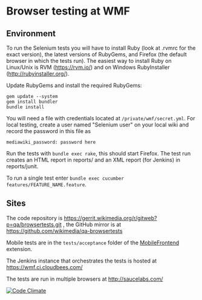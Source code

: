 # Browser testing at WMF

## Environment

To run the Selenium tests you will have to install Ruby (look at .rvmrc for the exact version), the latest versions of RubyGems, and Firefox (the default browser in which the tests run). The easiest way to install Ruby on Linux/Unix is RVM (https://rvm.io/) and on Windows RubyInstaller (http://rubyinstaller.org/).

Update RubyGems and install the required RubyGems:

    gem update --system
    gem install bundler
    bundle install

You will need a file with credentials located at `/private/wmf/secret.yml`. For local testing, create a user named "Selenium user" on your local wiki and record the password in this file as

    mediawiki_password: password here

Run the tests with `bundle exec rake`, this should start Firefox.
The test run creates an HTML report in reports/ and an XML report (for Jenkins) in reports/junit.

To run a single test enter `bundle exec cucumber features/FEATURE_NAME.feature`.

## Sites

The code repository is https://gerrit.wikimedia.org/r/gitweb?p=qa/browsertests.git , the GitHub mirror is at https://github.com/wikimedia/qa-browsertests

Mobile tests are in the `tests/acceptance` folder of the [MobileFrontend](https://github.com/wikimedia/mediawiki-extensions-MobileFrontend) extension.

The Jenkins instance that orchestrates the tests is hosted at https://wmf.ci.cloudbees.com/

The tests are run in multiple browsers at http://saucelabs.com/

[![Code Climate](https://codeclimate.com/badge.png)](https://codeclimate.com/github/wikimedia/qa-browsertests)

